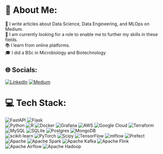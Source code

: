 # 💫 About Me:
📜 I write articles about Data Science, Data Engineering, and MLOps on <a href="https://medium.com/@midegageorge2" style="text-decoration:none">Medium</a>.<br>🎯 I am currently looking for a role to enable me to further my skills in these fields.<br>📚 I learn from online platforms.<br>🎓 I did a BSc in Microbiology and Biotechnology

## 🌐 Socials:
[![LinkedIn](https://img.shields.io/badge/LinkedIn-%230077B5.svg?logo=linkedin&logoColor=white)](https://linkedin.com/in/https://www.linkedin.com/in/george-midega-44b3741ab/) [![Medium](https://img.shields.io/badge/Medium-12100E?logo=medium&logoColor=white)](https://medium.com/@https://medium.com/@midegageorge2)

# 💻 Tech Stack:
![FastAPI](https://img.shields.io/badge/FastAPI-005571?style=plastic&logo=fastapi)
![Flask](https://img.shields.io/badge/flask-%23000.svg?style=plastic&logo=flask&logoColor=white)  
![Python](https://img.shields.io/badge/python-3670A0?style=plastic&logo=python&logoColor=ffdd54)
![R](https://img.shields.io/badge/r-%23276DC3.svg?style=plastic&logo=r&logoColor=white)
![Docker](https://img.shields.io/badge/docker-%230db7ed.svg?style=plastic&logo=docker&logoColor=white) 
![Grafana](https://img.shields.io/badge/grafana-%23F46800.svg?style=plastic&logo=grafana&logoColor=white) 
![AWS](https://img.shields.io/badge/AWS-%23FF9900.svg?style=plastic&logo=amazon-aws&logoColor=white)
![Google Cloud](https://img.shields.io/badge/GoogleCloud-%234285F4.svg?style=plastic&logo=google-cloud&logoColor=white)
![Terraform](https://img.shields.io/badge/terraform-%235835CC.svg?style=plastic&logo=terraform&logoColor=white)  
![MySQL](https://img.shields.io/badge/mysql-4479A1.svg?style=plastic&logo=mysql&logoColor=white)
![SQLite](https://img.shields.io/badge/sqlite-%2307405e.svg?style=plastic&logo=sqlite&logoColor=white)
![Postgres](https://img.shields.io/badge/postgres-%23316192.svg?style=plastic&logo=postgresql&logoColor=white)
![MongoDB](https://img.shields.io/badge/MongoDB-%234ea94b.svg?style=plastic&logo=mongodb&logoColor=white)  
![scikit-learn](https://img.shields.io/badge/scikit--learn-%23F7931E.svg?style=plastic&logo=scikit-learn&logoColor=white)
![PyTorch](https://img.shields.io/badge/PyTorch-%23EE4C2C.svg?style=plastic&logo=PyTorch&logoColor=white)
![Scipy](https://img.shields.io/badge/SciPy-%230C55A5.svg?style=plastic&logo=scipy&logoColor=%white)
![TensorFlow](https://img.shields.io/badge/TensorFlow-%23FF6F00.svg?style=plastic&logo=TensorFlow&logoColor=white)
![mlflow](https://img.shields.io/badge/mlflow-%23d9ead3.svg?style=plastic&logo=numpy&logoColor=blue)
![Prefect](https://img.shields.io/badge/Prefect-%23ffffff.svg?style=plastic&logo=prefect&logoColor=white)   
![Apache](https://img.shields.io/badge/apache-%23D42029.svg?style=plastic&logo=apache&logoColor=white)
![Apache Spark](https://img.shields.io/badge/Apache%20Spark-FDEE21?style=plastic&logo=apachespark&logoColor=black)
![Apache Kafka](https://img.shields.io/badge/Apache%20Kafka-000?style=plastic&logo=apachekafka)
![Apache Flink](https://img.shields.io/badge/Apache%20Flink-E6526F?style=plastic&logo=Apache%20Flink&logoColor=white)
![Apache Airflow](https://img.shields.io/badge/Apache%20Airflow-017CEE?style=plastic&logo=Apache%20Airflow&logoColor=white)
![Apache Hadoop](https://img.shields.io/badge/Apache%20Hadoop-66CCFF?style=plastic&logo=apachehadoop&logoColor=black)  


<!--- ![CSS3](https://img.shields.io/badge/css3-%231572B6.svg?style=plastic&logo=css3&logoColor=white) 
      ![HTML5](https://img.shields.io/badge/html5-%23E34F26.svg?style=plastic&logo=html5&logoColor=white) 
      ![JavaScript](https://img.shields.io/badge/javascript-%23323330.svg?style=plastic&logo=javascript&logoColor=%23F7DF1E) 
      ![LaTeX](https://img.shields.io/badge/latex-%23008080.svg?style=plastic&logo=latex&logoColor=white) 
      ![Markdown](https://img.shields.io/badge/markdown-%23000000.svg?style=plastic&logo=markdown&logoColor=white)
      ![YAML](https://img.shields.io/badge/yaml-%23ffffff.svg?style=plastic&logo=yaml&logoColor=151515)
      ![GithubPages](https://img.shields.io/badge/github%20pages-121013?style=plastic&logo=github&logoColor=white)
      ![Jinja](https://img.shields.io/badge/jinja-white.svg?style=plastic&logo=jinja&logoColor=black)
      ![Matplotlib](https://img.shields.io/badge/Matplotlib-%23ffffff.svg?style=plastic&logo=Matplotlib&logoColor=black) 
      ![NumPy](https://img.shields.io/badge/numpy-%23013243.svg?style=plastic&logo=numpy&logoColor=white) 
      ![Pandas](https://img.shields.io/badge/pandas-%23150458.svg?style=plastic&logo=pandas&logoColor=white) 
      ![Plotly](https://img.shields.io/badge/Plotly-%233F4F75.svg?style=plastic&logo=plotly&logoColor=white)
      ![Gimp](https://img.shields.io/badge/Gimp-657D8B?style=plastic&logo=gimp&logoColor=FFFFFF) 
      ![GitHub](https://img.shields.io/badge/github-%23121011.svg?style=plastic&logo=github&logoColor=white)
      ![GitHub Actions](https://img.shields.io/badge/github%20actions-%232671E5.svg?style=plastic&logo=githubactions&logoColor=white)
      ![Shell Script](https://img.shields.io/badge/shell_script-%23121011.svg?style=plastic&logo=gnu-bash&logoColor=white)
      ![Power Bi](https://img.shields.io/badge/power_bi-F2C811?style=plastic&logo=powerbi&logoColor=black)
      ![Java](https://img.shields.io/badge/java-%23ED8B00.svg?style=plastic&logo=openjdk&logoColor=white)
      ![Scala](https://img.shields.io/badge/scala-%23DC322F.svg?style=plastic&logo=scala&logoColor=white)  
      ![Kubernetes](https://img.shields.io/badge/kubernetes-%23326ce5.svg?style=plastic&logo=kubernetes&logoColor=white)  
      ![Azure](https://img.shields.io/badge/azure-%230072C6.svg?style=plastic&logo=microsoftazure&logoColor=white)
-->

<!---
# 📊 GitHub Stats:
![](https://github-readme-stats.vercel.app/api?username=Demiga-g&theme=tokyonight&hide_border=false&include_all_commits=true&count_private=true)<br/>
![](https://github-readme-streak-stats.herokuapp.com/?user=Demiga-g&theme=tokyonight&hide_border=false)<br/>
![](https://github-readme-stats.vercel.app/api/top-langs/?username=Demiga-g&theme=tokyonight&hide_border=false&include_all_commits=true&count_private=true&layout=compact)


### ✍️ Random Dev Quote
![](https://quotes-github-readme.vercel.app/api?type=horizontal&theme=merko)

### 🔝 Top Contributed Repo
![](https://github-contributor-stats.vercel.app/api?username=Demiga-g&limit=5&theme=dark&combine_all_yearly_contributions=true)

--- 
[![](https://visitcount.itsvg.in/api?id=Demiga-g&icon=0&color=0)](https://visitcount.itsvg.in)

Proudly created with GPRM ( https://gprm.itsvg.in ) 
-->

